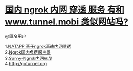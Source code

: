 
#  [国内 ngrok 内网 穿透 服务 有和 www.tunnel.mobi 类似网站吗?](https://zhihu.com/questions/38150862)



[@匿名用户]()

1.<a href="http://link.zhihu.com/?target=http%3A//natapp.cn/" class=" wrap external" target="_blank" rel="nofollow noreferrer">NATAPP 基于ngrok高速内网穿透<i class="icon-external"></i></a><br>2.<a href="http://link.zhihu.com/?target=http%3A//qydev.com/" class=" wrap external" target="_blank" rel="nofollow noreferrer">Ngrok国内免费服务器<i class="icon-external"></i></a><br>3.<a href="http://link.zhihu.com/?target=http%3A//www.ngrok.cc/" class=" wrap external" target="_blank" rel="nofollow noreferrer">Sunny-Ngrok内网转发<i class="icon-external"></i></a><br>4.<a href="http://link.zhihu.com/?target=http%3A//gotunnel.org" class=" external" target="_blank" rel="nofollow noreferrer"><span class="invisible">http://</span><span class="visible">gotunnel.org</span><span class="invisible"></span><i class="icon-external"></i></a>